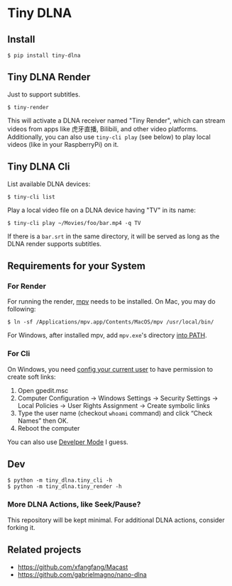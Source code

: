# Tiny DLNA

## Install

```
$ pip install tiny-dlna
```

## Tiny DLNA Render

Just to support subtitles.

```
$ tiny-render
```

This will activate a DLNA receiver named "Tiny Render", which can stream videos
from apps like 虎牙直播, Bilibili, and other video platforms. Additionally, you
can also use `tiny-cli play` (see below) to play local videos (like in your
RaspberryPi) on it.

## Tiny DLNA Cli

List available DLNA devices:
```
$ tiny-cli list
```

Play a local video file on a DLNA device having "TV" in its name:
```
$ tiny-cli play ~/Movies/foo/bar.mp4 -q TV
```

If there is a `bar.srt` in the same directory, it will be served as long as
the DLNA render supports subtitles.

## Requirements for your System

### For Render

For running the render, [mpv](https://mpv.io/) needs to be installed. On Mac,
you may do following:

```
$ ln -sf /Applications/mpv.app/Contents/MacOS/mpv /usr/local/bin/
```

For Windows, after installed mpv, add `mpv.exe`'s directory [into
PATH](https://stackoverflow.com/a/2571200/665869).

### For Cli

On Windows, you need [config your current
user](https://stackoverflow.com/a/65504258/665869) to have permission to create
soft links:

1. Open gpedit.msc
2. Computer Configuration → Windows Settings → Security Settings → Local
   Policies → User Rights Assignment → Create symbolic links
3. Type the user name (checkout `whoami` command) and click “Check Names” then
   OK.
4. Reboot the computer

You can also use [Develper Mode](https://stackoverflow.com/a/76292992/665869) I
guess.


## Dev

```
$ python -m tiny_dlna.tiny_cli -h
$ python -m tiny_dlna.tiny_render -h
```

### More DLNA Actions, like Seek/Pause?

This repository will be kept minimal. For additional DLNA actions, consider
forking it.

## Related projects

- https://github.com/xfangfang/Macast
- https://github.com/gabrielmagno/nano-dlna
